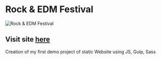 # Rock & EDM Festival

![Rock & EDM Festival](#)

## Visit site [here](#)

Creation of my first demo project of static Website using JS, Gulp, Sass
